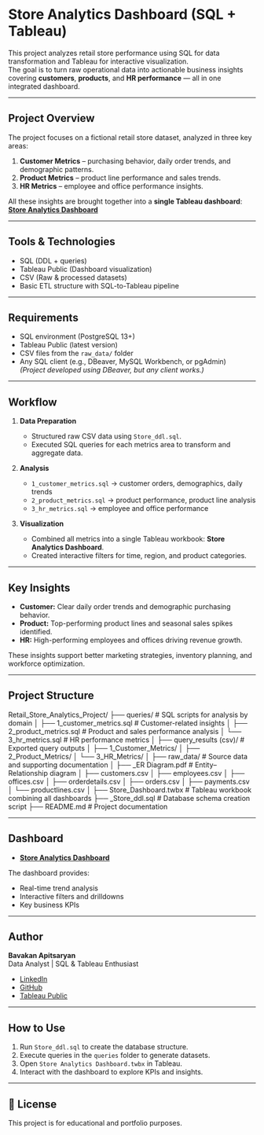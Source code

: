 # Store Analytics Dashboard (SQL + Tableau)

This project analyzes retail store performance using SQL for data transformation and Tableau for interactive visualization.  
The goal is to turn raw operational data into actionable business insights covering **customers**, **products**, and **HR performance** — all in one integrated dashboard.

---

## Project Overview
The project focuses on a fictional retail store dataset, analyzed in three key areas:

1. **Customer Metrics** – purchasing behavior, daily order trends, and demographic patterns.  
2. **Product Metrics** – product line performance and sales trends.  
3. **HR Metrics** – employee and office performance insights.

All these insights are brought together into a **single Tableau dashboard**:  
**[Store Analytics Dashboard](https://public.tableau.com/app/profile/bav.api/vizzes)**

---

##  Tools & Technologies
- SQL (DDL + queries)
- Tableau Public (Dashboard visualization)
- CSV (Raw & processed datasets)
- Basic ETL structure with SQL-to-Tableau pipeline

---

## Requirements

- SQL environment (PostgreSQL 13+)
- Tableau Public (latest version)
- CSV files from the `raw_data/` folder
- Any SQL client (e.g., DBeaver, MySQL Workbench, or pgAdmin)  
  *(Project developed using DBeaver, but any client works.)*


---

## Workflow
1. **Data Preparation**
   - Structured raw CSV data using `Store_ddl.sql`.
   - Executed SQL queries for each metrics area to transform and aggregate data.

2. **Analysis**
   - `1_customer_metrics.sql` → customer orders, demographics, daily trends  
   - `2_product_metrics.sql` → product performance, product line analysis  
   - `3_hr_metrics.sql` → employee and office performance

3. **Visualization**
   - Combined all metrics into a single Tableau workbook: **Store Analytics Dashboard**.
   - Created interactive filters for time, region, and product categories.

---

## Key Insights
- **Customer:** Clear daily order trends and demographic purchasing behavior.  
- **Product:** Top-performing product lines and seasonal sales spikes identified.  
- **HR:** High-performing employees and offices driving revenue growth.

These insights support better marketing strategies, inventory planning, and workforce optimization.

---

## Project Structure

Retail_Store_Analytics_Project/
├── queries/                         # SQL scripts for analysis by domain
│   ├── 1_customer_metrics.sql       # Customer-related insights
│   ├── 2_product_metrics.sql        # Product and sales performance analysis
│   └── 3_hr_metrics.sql             # HR performance metrics
│
├── query_results (csv)/             # Exported query outputs
│   ├── 1_Customer_Metrics/
│   ├── 2_Product_Metrics/
│   └── 3_HR_Metrics/
│
├── raw_data/                        # Source data and supporting documentation
│   ├── _ER Diagram.pdf              # Entity–Relationship diagram
│   ├── customers.csv
│   ├── employees.csv
│   ├── offices.csv
│   ├── orderdetails.csv
│   ├── orders.csv
│   ├── payments.csv
│   └── productlines.csv
│
├── Store_Dashboard.twbx             # Tableau workbook combining all dashboards
├── _Store_ddl.sql                   # Database schema creation script
├── README.md                        # Project documentation

---

##  Dashboard
- **[Store Analytics Dashboard](https://public.tableau.com/app/profile/bav.api/vizzes)** 

The dashboard provides:
-  Real-time trend analysis  
-  Interactive filters and drilldowns  
-  Key business KPIs

---

## Author
**Bavakan Apitsaryan**  
Data Analyst | SQL & Tableau Enthusiast  
- [LinkedIn](https://www.linkedin.com/in/bavakan-apitsaryan-880b3011a/)  
- [GitHub](https://github.com/bavakanapitsaryan-lgtm)  
- [Tableau Public](https://public.tableau.com/app/profile/bav.api)

---

## How to Use
1. Run `Store_ddl.sql` to create the database structure.  
2. Execute queries in the `queries` folder to generate datasets.  
3. Open `Store Analytics Dashboard.twbx` in Tableau.  
4. Interact with the dashboard to explore KPIs and insights.

---

## 📝 License
This project is for educational and portfolio purposes.
